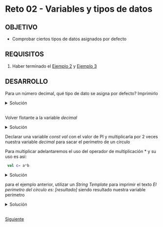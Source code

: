 # Reto 02 - Variables y tipos de datos

## OBJETIVO 

- Comprobar ciertos tipos de datos asignados por defecto

## REQUISITOS 

1. Haber terminado el [Ejemplo 2](../Ejemplo-02) y [Ejemplo 3](../Ejemplo-03)

## DESARROLLO

Para un número decimal, qué tipo de dato se asigna por defecto? Imprimirlo

<details>

<summary>Solución</summary>

El tipo de dato por defecto es Long y lo comprobamos así:

```kotlin
 val decimal = 1.325
    println(decimal.javaClass.kotlin)
```

el resultado debe dar

>class kotlin.Double

</details>

</br>

Volver flotante a la variable *decimal* 

<details>

<summary>Solución</summary>

El tipo de dato por defecto es Long y lo comprobamos así:

```kotlin
 val decimal = 1.325f
```

o

```kotlin
 val decimal = 1.325F
```

el resultado debe dar

>class kotlin.Float

</details>

Declarar una variable *const val* con el valor de PI y multiplicarla por 2 veces nuestra variable *decimal* para sacar el perímetro de un círculo

Para multiplicar adelantaremos el uso del operador de multiplicación  * y su uso es así:

```kotlin
 val c= a*b
```


<details>

<summary>Solución</summary>

```kotlin
const val PI = 3.1416
fun main() {
    val decimal = 1.325F

    val perimetro = 2*PI*decimal
    
    println(perimetro)

}
```

</details>

para el ejemplo anterior, utilizar un *String Template* para imprimir el texto *El perímetro del círculo es: [resultado]* siendo resultado nuestra variable perímetro



<details>

<summary>Solución</summary>

```kotlin
...
fun main() {
...
    
    println("El perímetro del círculo es: $perimetro")

}
```

</details>


</br>

[Siguiente](../Ejemplo-03)
